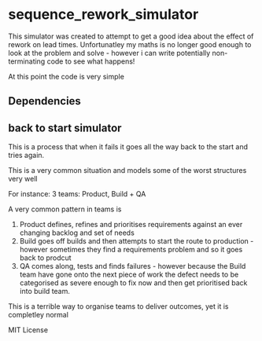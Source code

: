 # sequence_rework_simulator


This simulator was created to attempt to get a good idea about the effect of rework on lead times.
Unfortunatley my maths is no longer good enough to look at the problem and solve - however i can write potentially non-terminating code to see what happens!


At this point the code is very simple

## Dependencies

## back to start simulator 
This is a process that when it fails it goes all the way back to the start and tries again.

This is a very common situation and models some of the worst structures very well

For instance:
3 teams: Product, Build + QA

A very common pattern in teams is 
1. Product defines, refines and prioritises requirements against an ever changing backlog and set of needs
2. Build goes off builds and then attempts to start the route to production - however sometimes they find a requirements problem and so it goes back to prodcut
3. QA comes along, tests and finds failures - however because the Build team have gone onto the next piece of work the defect needs to be categorised as severe enough to fix now and then get prioritised back into build team.


This is a terrible way to organise teams to deliver outcomes, yet it is completley normal



MIT License


